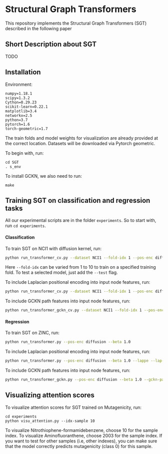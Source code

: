 # Structural Graph Transformers 

This repository implements the Structural Graph Transformers (SGT) described in the following paper

## Short Description about SGT
TODO

## Installation

Environment:
```
numpy=1.18.1
scipy=1.3.2
Cython=0.29.23
scikit-learn=0.22.1
matplotlib=3.4
networkx=2.5
python=3.7
pytorch=1.6
torch-geometric=1.7
```

The train folds and model weights for visualization are already provided at the correct location. Datasets will be downloaded via Pytorch geometric.

To begin with, run:
```
cd SGT
. s_env
```

To install GCKN, we also need to run:
```
make
```

## Training SGT on classification and regression tasks

All our experimental scripts are in the folder `experiments`. So to start with, run `cd experiments`.

#### Classification

To train SGT on NCI1 with diffusion kernel, run:
```bash
python run_transformer_cv.py --dataset NCI1 --fold-idx 1 --pos-enc diffusion --beta 1.0
```

Here `--fold-idx` can be varied from 1 to 10 to train on a specified training fold. To test a selected model, just add the `--test` flag.

To include Laplacian positional encoding into input node features, run:
```bash
python run_transformer_cv.py --dataset NCI1 --fold-idx 1 --pos-enc diffusion --beta 1.0 --lappe --lap-dim 8
```

To include GCKN path features into input node features, run:
```bash
python run_transformer_gckn_cv.py --dataset NCI1 --fold-idx 1 --pos-enc diffusion --beta 1.0 --gckn-path 5
```

#### Regression

To train SGT on ZINC, run:
```bash
python run_transformer.py --pos-enc diffusion --beta 1.0
```

To include Laplacian positional encoding into input node features, run:
```bash
python run_transformer.py --pos-enc diffusion --beta 1.0 --lappe --lap-dim 8
```

To include GCKN path features into input node features, run:
```bash
python run_transformer_gckn.py --pos-enc diffusion --beta 1.0 --gckn-path 8
```

## Visualizing attention scores

To visualize attention scores for SGT trained on Mutagenicity, run:
```
cd experiments
python visu_attention.py --idx-sample 10
```
To visualize Nitrothiophene-formamidebenzene, choose 10 for the sample index.
To visualize Aminofluoranthene, choose 2003 for the sample index.
If you want to test for other samples (i.e, other indexes), you can make sure that the model correctly predicts mutagenicity (class 0) for this sample.
